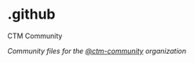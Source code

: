 # .github
CTM Community

*Community files for the [@ctm-community](https://github.com/ctm-community) organization*
